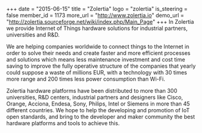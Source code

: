 +++
date = "2015-06-15"
title = "Zolertia"
logo = "zolertia"
is_steering = false
member_id = 1173
more_url = "http://www.zolertia.io"
demo_url = "http://zolertia.sourceforge.net/wiki/index.php/Main_Page"
+++
In Zolertia we provide Internet of Things hardware solutions for industrial partners, universities and R&D.

We are helping companies worldwide to connect things to the Internet in order to solve their needs and create faster and more efficient processes and solutions which means less maintenance investment and cost time saving to improve the fully operative structure of the companies that yearly could suppose a waste of millions EUR, with a technology with 30 times more range and 200 times less power consumption than Wi-Fi.

Zolertia hardware platforms have been distributed to more than 300 universities, R&D centers, industrial partners and designers like Cisco, Orange, Acciona, Endesa, Sony, Philips, Intel or Siemens in more than 45 different countries.
We hope to help the developing and promotion of IoT open standards, and bring to the developer and maker community the best hardware platforms and tools to achieve this.
